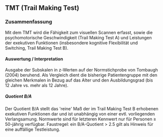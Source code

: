 ## TMT (Trail Making Test)

### Zusammenfassung
Mit dem TMT wird die Fähigkeit zum visuellen Scannen erfasst, sowie die psychomotorische Geschwindigkeit (Trail Making Test A) und Leistungen der exekutiven Funktionen (insbesondere kognitive Flexibilität und Switching, Trail Making Test B).

#### Auswertung / Interpretation
Ausgabe der Subskalen in z-Werten auf der Normstichprobe von Tombaugh (2004) beruhend. Als Vergleich dient die bisherige Patientengruppe mit den gleichen Merkmalen in Bezug auf das Alter und den Ausbildungsgrad (bis 12 Jahre vs. mehr als 12 Jahre).

##### Quotient B/A
Der Quotient B/A stellt das 'reine' Maß der im Trail Making Test B erhobenen exekutiven Funktionen dar und ist unabhängig von einer evtl. vorliegenden Verlangsamung. Normwerte sind für letzteren Kennwert nur für Personen ≥ 50-jährig verfügbar.  Faustregel: ein  B/A-Quotient > 2.5 gilt als Hinweis für eine auffällige Testleistung.